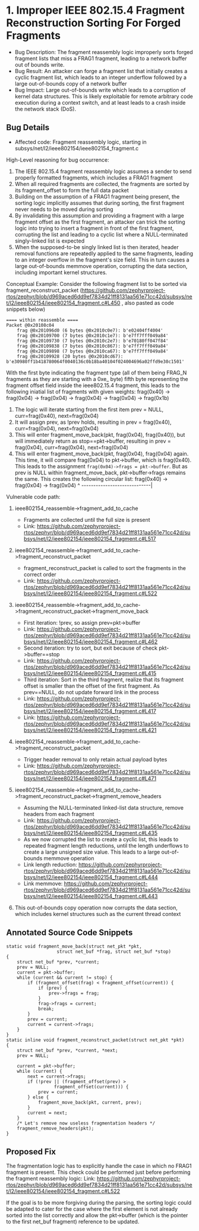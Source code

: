 # 1. Improper IEEE 802.15.4 Fragment Reconstruction Sorting For Forged Fragments
- Bug Description: The fragment reassembly logic improperly sorts forged fragment lists that miss a FRAG1 fragment, leading to a network buffer out of bounds write.
- Bug Result: An attacker can forge a fragment list that initially creates a cyclic fragment list, which leads to an integer underflow followed by a large out-of-bounds copy of a network buffer
- Bug Impact: Large out-of-bounds write which leads to a corruption of kernel data structures. This is likely exploitable for remote arbitrary code execution during a context switch, and at least leads to a crash inside the network stack (DoS).

## Bug Details
- Affected code: Fragment reassembly logic, starting in subsys/net/l2/ieee802154/ieee802154_fragment.c

High-Level reasoning for bug occurrence:
1. The IEEE 802.15.4 fragment reassembly logic assumes a sender to send properly formatted fragments, which includes a FRAG1 fragment
2. When all required fragments are collected, the fragments are sorted by its fragment_offset to form the full data packet
3. Building on the assumption of a FRAG1 fragment being present, the sorting logic implicitly assumes that during sorting, the first fragment never needs to be moved during sorting
4. By invalidating this assumption and providing a fragment with a large fragment offset as the first fragment, an attacker can trick the sorting logic into trying to insert a fragment in front of the first fragment, corrupting the list and leading to a cyclic list where a NULL-terminated singly-linked list is expected
5. When the supposed-to-be singly linked list is then iterated, header removal functions are repeatedly applied to the same fragments, leading to an integer overflow in the fragment's size field. This in turn causes a large out-of-bounds memmove operation, corrupting the data section, including important kernel structures.

Conceptual Example:
Consider the following fragment list to be sorted via fragment_reconstruct_packet (https://github.com/zephyrproject-rtos/zephyr/blob/d969aced6dd9ef7834d21ff8131aa561e71cc42d/subsys/net/l2/ieee802154/ieee802154_fragment.c#L450 , also pasted as code snippets below)
```
==== within reassemble ====
Packet @0x20108c04
	frag @0x201096d0 (6 bytes @0x2010c0e7): b'e02404ff4004'
	frag @0x20109700 (7 bytes @0x2010c1e7): b'e7ff7fff049a84'
	frag @0x20109730 (7 bytes @0x2010c2e7): b'e70180ff047f84'
	frag @0x20109838 (7 bytes @0x2010c867): b'e7ff7fff049a84'
	frag @0x20109898 (7 bytes @0x2010ca67): b'e7ff7fff049a84'
	frag @0x20109928 (20 bytes @0x2010cd67): b'e30980ff1b418780064f0040136c0b18ba40104f024004696a02ffd9e30c1501'
```
With the first byte indicating the fragment type (all of them being FRAG_N fragments as they are starting with a 0xe_ byte) fifth byte representing the fragment offset field inside the ieee802.15.4 fragment, this leads to the following iniatial list of fragments with given weights:
frag(0x40) -> frag(0x04) -> frag(0x04) -> frag(0x04) -> frag(0x04) -> frag(0x1b)
1. The logic will iterate starting from the first item
prev = NULL, curr=frag(0x40), next=frag(0x04)
2. It will assign prev, as !prev holds, resulting in
prev = frag(0x40), curr=frag(0x04), next=frag(0x04)
3. This will enter fragment_move_back(pkt, frag(0x04), frag(0x40)), but will immediately return as stop==pkt->buffer, resulting in
prev = frag(0x04), curr=frag(0x04), next=frag(0x04)
4. This will enter fragment_move_back(pkt, frag(0x04), frag(0x04) again. This time, it will compare frag(0x04) to pkt->buffer, which is frag(0x40). This leads to the assignment `frag(0x04)->frags = pkt->buffer`. But as prev is NULL within fragment_move_back, pkt->buffer->frags remains the same. This creates the following circular list:
frag(0x40) -> frag(0x04) -> frag(0x04)
^ -----------------------------|

Vulnerable code path:
1. ieee802154_reassemble->fragment_add_to_cache

	- Fragments are collected until the full size is present
	- Link: https://github.com/zephyrproject-rtos/zephyr/blob/d969aced6dd9ef7834d21ff8131aa561e71cc42d/subsys/net/l2/ieee802154/ieee802154_fragment.c#L517
2. ieee802154_reassemble->fragment_add_to_cache->fragment_reconstruct_packet
	- fragment_reconstruct_packet is called to sort the fragments in the correct order
	- Link: https://github.com/zephyrproject-rtos/zephyr/blob/d969aced6dd9ef7834d21ff8131aa561e71cc42d/subsys/net/l2/ieee802154/ieee802154_fragment.c#L522
3. ieee802154_reassemble->fragment_add_to_cache->fragment_reconstruct_packet->fragment_move_back
	- First iteration: !prev, so assign prev=pkt->buffer
	- Link: https://github.com/zephyrproject-rtos/zephyr/blob/d969aced6dd9ef7834d21ff8131aa561e71cc42d/subsys/net/l2/ieee802154/ieee802154_fragment.c#L462
	- Second iteration: try to sort, but exit because of check pkt->buffer==stop
	- Link: https://github.com/zephyrproject-rtos/zephyr/blob/d969aced6dd9ef7834d21ff8131aa561e71cc42d/subsys/net/l2/ieee802154/ieee802154_fragment.c#L415
	- Third iteration: Sort in the third fragment, realize that its fragment offset is smaller than the offset of the first fragment. As prev==NULL, do not update forward link in the process
	- Link: https://github.com/zephyrproject-rtos/zephyr/blob/d969aced6dd9ef7834d21ff8131aa561e71cc42d/subsys/net/l2/ieee802154/ieee802154_fragment.c#L417
	- Link: https://github.com/zephyrproject-rtos/zephyr/blob/d969aced6dd9ef7834d21ff8131aa561e71cc42d/subsys/net/l2/ieee802154/ieee802154_fragment.c#L421
4. ieee802154_reassemble->fragment_add_to_cache->fragment_reconstruct_packet
	- Trigger header removal to only retain actual payload bytes
	- Link: https://github.com/zephyrproject-rtos/zephyr/blob/d969aced6dd9ef7834d21ff8131aa561e71cc42d/subsys/net/l2/ieee802154/ieee802154_fragment.c#L471
5. ieee802154_reassemble->fragment_add_to_cache->fragment_reconstruct_packet->fragment_remove_headers
	- Assuming the NULL-terminated linked-list data structure, remove headers from each fragment
	- Link: https://github.com/zephyrproject-rtos/zephyr/blob/d969aced6dd9ef7834d21ff8131aa561e71cc42d/subsys/net/l2/ieee802154/ieee802154_fragment.c#L435
	- As we now corrupted the list to create a cyclic list, this leads to repeated fragment length reductions, until the length underflows to create a large unsigned size value. This leads to a large out-of-bounds memmove operation
	- Link length reduction: https://github.com/zephyrproject-rtos/zephyr/blob/d969aced6dd9ef7834d21ff8131aa561e71cc42d/subsys/net/l2/ieee802154/ieee802154_fragment.c#L444
	- Link memmove: https://github.com/zephyrproject-rtos/zephyr/blob/d969aced6dd9ef7834d21ff8131aa561e71cc42d/subsys/net/l2/ieee802154/ieee802154_fragment.c#L443
6. This out-of-bounds copy operation now corrupts the data section, which includes kernel structures such as the current thread context

## Annotated Source Code Snippets
``` // Fragment reconstruction logic
static void fragment_move_back(struct net_pkt *pkt,
			       struct net_buf *frag, struct net_buf *stop)
{
	struct net_buf *prev, *current;
	prev = NULL;
	current = pkt->buffer;
	while (current && current != stop) {
		if (fragment_offset(frag) < fragment_offset(current)) {
			if (prev) {
				prev->frags = frag;
			}
			frag->frags = current;
			break;
		}
		prev = current;
		current = current->frags;
	}
}
static inline void fragment_reconstruct_packet(struct net_pkt *pkt)
{
	struct net_buf *prev, *current, *next;
	prev = NULL;
	
	current = pkt->buffer;
	while (current) {
		next = current->frags;
		if (!prev || (fragment_offset(prev) >
			      fragment_offset(current))) {
			prev = current;
		} else {
			fragment_move_back(pkt, current, prev);
		}
		current = next;
	}
	/* Let's remove now useless fragmentation headers */
	fragment_remove_headers(pkt);
}
```

## Proposed Fix
The fragmentation logic has to explicitly handle the case in which no FRAG1 fragment is present. This check could be performed just before performing the fragment reassembly logic:
Link: https://github.com/zephyrproject-rtos/zephyr/blob/d969aced6dd9ef7834d21ff8131aa561e71cc42d/subsys/net/l2/ieee802154/ieee802154_fragment.c#L522

If the goal is to be more forgiving during the parsing, the sorting logic could be adapted to cater for the case where the first element is not already sorted into the list correctly and allow the pkt->buffer (which is the pointer to the first net_buf fragment) reference to be updated.